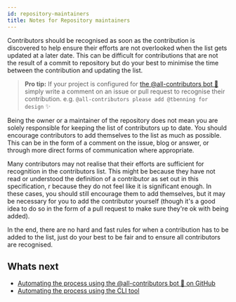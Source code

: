 ```yaml
---
id: repository-maintainers
title: Notes for Repository maintainers
---
```


Contributors should be recognised as soon as the contribution is discovered to help ensure their efforts are not
overlooked when the list gets updated at a later date. This can be difficult for contributions that are not the
result of a commit to repository but do your best to minimise the time between the contribution and updating the list.

> **Pro tip:** If your project is configured for [the @all-contributors bot 🤖](/docs/github-bot) simply write a comment on an issue or pull request to recognise their contribution. e.g. `@all-contributors please add @tbenning for design` ✨

Being the owner or a maintainer of the repository does not mean you are solely responsible for keeping the list of
contributors up to date. You should encourage contributors to add themselves to the list as much as possible.
This can be in the form of a comment on the issue, blog or answer, or through more direct forms of communication where appropriate.

Many contributors may not realise that their efforts are sufficient for recognition in the contributors list.
This might be because they have not read or understood the definition of a contributor as set out in this specification,
r because they do not feel like it is significant enough. In these cases, you should still encourage them to add themselves,
but it may be necessary for you to add the contributor yourself (though it's a good idea to do so in the form of a pull
request to make sure they're ok with being added).

In the end, there are no hard and fast rules for when a contribution has to be added to the list,
just do your best to be fair and to ensure all contributors are recognised.

## Whats next
- [Automating the process using the @all-contributors bot 🤖 on GitHub](/docs/github-bot)
- [Automating the process using the CLI tool](/docs/cli)
